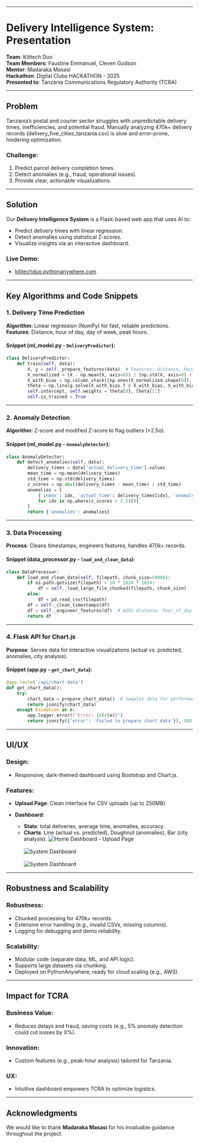 
---

# Delivery Intelligence System: Presentation

**Team**: Kilitech Duo  
**Team Members**: Faustine Emmanuel, Cleven Godson  
**Mentor**: Madaraka Masasi  
**Hackathon**: Digital Clubs HACKATHON - 2025  
**Presented to**: Tanzania Communications Regulatory Authority (TCRA)

---

## Problem

Tanzania’s postal and courier sector struggles with unpredictable delivery times, inefficiencies, and potential fraud. Manually analyzing 470k+ delivery records (delivery_five_cities_tanzania.csv) is slow and error-prone, hindering optimization.

### Challenge:
1. Predict parcel delivery completion times.
2. Detect anomalies (e.g., fraud, operational issues).
3. Provide clear, actionable visualizations.

---

## Solution

Our **Delivery Intelligence System** is a Flask-based web app that uses AI to:
- Predict delivery times with linear regression.
- Detect anomalies using statistical Z-scores.
- Visualize insights via an interactive dashboard.

### Live Demo:
- [kilitechduo.pythonanywhere.com](http://kilitechduo.pythonanywhere.com)

---

## Key Algorithms and Code Snippets

### 1. Delivery Time Prediction

**Algorithm**: Linear regression (NumPy) for fast, reliable predictions.  
**Features**: Distance, hour of day, day of week, peak hours.

#### Snippet (ml_model.py - `DeliveryPredictor`):
```python
class DeliveryPredictor:
    def train(self, data):
        X, y = self._prepare_features(data)  # Features: distance, hour_of_day
        X_normalized = (X - np.mean(X, axis=0)) / (np.std(X, axis=0) + 1e-8)
        X_with_bias = np.column_stack([np.ones(X_normalized.shape[0]), X_normalized])
        theta = np.linalg.solve(X_with_bias.T @ X_with_bias, X_with_bias.T @ y)
        self.intercept, self.weights = theta[0], theta[1:]
        self.is_trained = True
````

---

### 2. Anomaly Detection

**Algorithm**: Z-score and modified Z-score to flag outliers (>2.5σ).

#### Snippet (ml\_model.py - `AnomalyDetector`):

```python
class AnomalyDetector:
    def detect_anomalies(self, data):
        delivery_times = data['actual_delivery_time'].values
        mean_time = np.mean(delivery_times)
        std_time = np.std(delivery_times)
        z_scores = np.abs((delivery_times - mean_time) / std_time)
        anomalies = [
            {'index': idx, 'actual_time': delivery_times[idx], 'anomaly_type': 'Long' if delivery_times[idx] > mean_time + 2.5 * std_time else 'Short'}
            for idx in np.where(z_scores > 2.5)[0]
        ]
        return {'anomalies': anomalies}
```

---

### 3. Data Processing

**Process**: Cleans timestamps, engineers features, handles 470k+ records.

#### Snippet (data\_processor.py - `load_and_clean_data`):

```python
class DataProcessor:
    def load_and_clean_data(self, filepath, chunk_size=50000):
        if os.path.getsize(filepath) > 50 * 1024 * 1024:
            df = self._load_large_file_chunked(filepath, chunk_size)
        else:
            df = pd.read_csv(filepath)
        df = self._clean_timestamps(df)
        df = self._engineer_features(df)  # Adds distance, hour_of_day
        return df
```

---

### 4. Flask API for Chart.js

**Purpose**: Serves data for interactive visualizations (actual vs. predicted, anomalies, city analysis).

#### Snippet (app.py - `get_chart_data`):

```python
@app.route('/api/chart-data')
def get_chart_data():
    try:
        chart_data = prepare_chart_data()  # Samples data for performance
        return jsonify(chart_data)
    except Exception as e:
        app.logger.error(f"Error: {str(e)}")
        return jsonify({'error': 'Failed to prepare chart data'}), 500
```

---

## UI/UX

### Design:

* Responsive, dark-themed dashboard using Bootstrap and Chart.js.

### Features:

* **Upload Page**: Clean interface for CSV uploads (up to 250MB).
* **Dashboard**:

  * **Stats**: total deliveries, average time, anomalies, accuracy.
  * **Charts**: Line (actual vs. predicted), Doughnut (anomalies), Bar (city analysis).
  ![Home Dashboard - Upload Page](./src/static/images/upload-page.png) <br> <br>
  ![System Dashboard](./src/static/images/dashboard.png) <br> <br>
  ![System Dashboard](./src/static/images/dashboard-2.png)

---

## Robustness and Scalability

### Robustness:

* Chunked processing for 470k+ records.
* Extensive error handling (e.g., invalid CSVs, missing columns).
* Logging for debugging and demo reliability.

### Scalability:

* Modular code (separate data, ML, and API logic).
* Supports large datasets via chunking.
* Deployed on PythonAnywhere; ready for cloud scaling (e.g., AWS).

---

## Impact for TCRA

### Business Value:

* Reduces delays and fraud, saving costs (e.g., 5% anomaly detection could cut losses by X%).

### Innovation:

* Custom features (e.g., peak-hour analysis) tailored for Tanzania.

### UX:

* Intuitive dashboard empowers TCRA to optimize logistics.

---

## Acknowledgments

We would like to thank **Madaraka Masasi** for his invaluable guidance throughout the project.

```